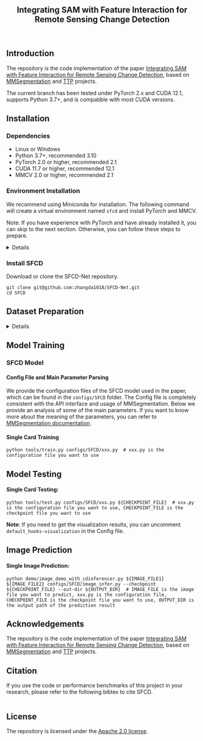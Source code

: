<div align="center">
    <h2>
        Integrating SAM with Feature Interaction for Remote Sensing Change Detection
    </h2>
</div>

[//]: # (<div align="center">)

[//]: # (  <img src="resources/RSPrompter.png" width="800"/>)

[//]: # (</div>)

<div align="center">
&nbsp;&nbsp;&nbsp;&nbsp;
</div>

<div align="center">

</div>

## Introduction

The repository is the code implementation of the paper [ Integrating SAM with Feature Interaction for Remote Sensing Change Detection]([1](https://ieeexplore.ieee.org/document/10737290)), based on [MMSegmentation](https://github.com/open-mmlab/mmsegmentation) and [TTP](https://github.com/KyanChen/TTP) projects.

The current branch has been tested under PyTorch 2.x and CUDA 12.1, supports Python 3.7+, and is compatible with most CUDA versions.



## Installation

### Dependencies

- Linux or Windows
- Python 3.7+, recommended 3.10
- PyTorch 2.0 or higher, recommended 2.1
- CUDA 11.7 or higher, recommended 12.1
- MMCV 2.0 or higher, recommended 2.1

### Environment Installation

We recommend using Miniconda for installation. The following command will create a virtual environment named `sfcd` and install PyTorch and MMCV.

Note: If you have experience with PyTorch and have already installed it, you can skip to the next section. Otherwise, you can follow these steps to prepare.

<details>

**Step 0**: Install [Miniconda](https://docs.conda.io/projects/miniconda/en/latest/index.html).

**Step 1**: Create a virtual environment named `sfcd` and activate it.

```shell
conda create -n sfcd python=3.10 -y
conda activate sfcd
```

**Step 2**: Install [PyTorch2.1.x](https://pytorch.org/get-started/locally/).

Linux/Windows:
```shell
pip install torch==2.1.2 torchvision==0.16.2 torchaudio==2.1.2 --index-url https://download.pytorch.org/whl/cu121
```
Or

```shell
conda install pytorch==2.1.2 torchvision==0.16.2 torchaudio==2.1.2 pytorch-cuda=12.1 -c pytorch -c nvidia
```

**Step 3**: Install [MMCV2.1.x](https://mmcv.readthedocs.io/en/latest/get_started/installation.html).

```shell
pip install -U openmim
mim install mmcv==2.1.0
```

**Step 4**: Install other dependencies.

```shell
pip install -U wandb einops importlib peft==0.8.2 scipy ftfy prettytable torchmetrics==1.3.1 transformers==4.38.1
```


</details>

### Install SFCD


Download or clone the SFCD-Net repository.

```shell
git clone git@github.com:zhangda1018/SFCD-Net.git
cd SFCD
```

## Dataset Preparation

<details>

### Levir-CD Change Detection Dataset

#### Dataset Download

- Image and label download address: [Levir-CD](https://chenhao.in/LEVIR/).

#### Organization Method

You can also choose other sources to download the data, but you need to organize the dataset in the following format:

```
${DATASET_ROOT} # Dataset root directory, for example: /home/username/data/levir-cd
├── train
│   ├── A
│   ├── B
│   └── label
├── val
│   ├── A
│   ├── B
│   └── label
└── test
    ├── A
    ├── B
    └── label
```

Note: In the project folder, we provide a folder named `data`, which contains an example of the organization method of the above dataset.

### Other Datasets

If you want to use other datasets, you can refer to [MMSegmentation documentation](https://mmsegmentation.readthedocs.io/zh-cn/latest/user_guides/2_dataset_prepare.html) to prepare the datasets.
</details>

## Model Training

### SFCD Model

#### Config File and Main Parameter Parsing

We provide the configuration files of the SFCD model used in the paper, which can be found in the `configs/SFCD` folder. The Config file is completely consistent with the API interface and usage of MMSegmentation. Below we provide an analysis of some of the main parameters. If you want to know more about the meaning of the parameters, you can refer to [MMSegmentation documentation](https://mmsegmentation.readthedocs.io/zh-cn/latest/user_guides/1_config.html).




#### Single Card Training

```shell
python tools/train.py configs/SFCD/xxx.py  # xxx.py is the configuration file you want to use
```


## Model Testing

#### Single Card Testing:

```shell
python tools/test.py configs/SFCD/xxx.py ${CHECKPOINT_FILE}  # xxx.py is the configuration file you want to use, CHECKPOINT_FILE is the checkpoint file you want to use
```


**Note**: If you need to get the visualization results, you can uncomment `default_hooks-visualization` in the Config file.


## Image Prediction

#### Single Image Prediction:

```shell
python demo/image_demo_with_cdinferencer.py ${IMAGE_FILE1} ${IMAGE_FILE2} configs/SFCD/image_infer.py --checkpoint ${CHECKPOINT_FILE} --out-dir ${OUTPUT_DIR}  # IMAGE_FILE is the image file you want to predict, xxx.py is the configuration file, CHECKPOINT_FILE is the checkpoint file you want to use, OUTPUT_DIR is the output path of the prediction result
```


## Acknowledgements

The repository is the code implementation of the paper [Integrating SAM with Feature Interaction for Remote Sensing Change Detection](1), based on [MMSegmentation](https://github.com/open-mmlab/mmsegmentation) and [TTP](https://github.com/KyanChen/TTP) projects.

## Citation

If you use the code or performance benchmarks of this project in your research, please refer to the following bibtex to cite SFCD.

```
```

## License

The repository is licensed under the [Apache 2.0 license](LICENSE).

